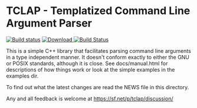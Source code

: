 # TCLAP - Templatized Command Line Argument Parser

[![Build status](https://ci.appveyor.com/api/projects/status/t29pcolgkin1q4b8/branch/master?svg=true)](https://ci.appveyor.com/project/salchint/tclap/branch/master)
[ ![Download](https://api.bintray.com/packages/salchint/tclap/tclap/images/download.svg) ](https://bintray.com/salchint/tclap/tclap/_latestVersion)
[![Build Status](https://dev.azure.com/salchint/tclap/_apis/build/status/salchint.tclap?branchName=master)](https://dev.azure.com/salchint/tclap/_build/latest?definitionId=1&branchName=master)

This is a simple C++ library that facilitates parsing command line
arguments in a type independent manner. It doesn't conform exactly
to either the GNU or POSIX standards, although it is close. See
docs/manual.html for descriptions of how things work or look at the
simple examples in the examples dir.

To find out what the latest changes are read the NEWS file in this
directory.

Any and all feedback is welcome at https://sf.net/p/tclap/discussion/
